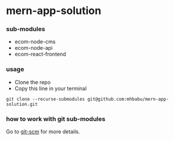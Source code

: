 # mern-app-solution

### sub-modules
* ecom-node-cms
* ecom-node-api
* ecom-react-frontend
### usage
* Clone the repo
* Copy this line in your terminal
```
git clone --recurse-submodules git@github.com:mhbabu/mern-app-solution.git
```

 ### how to work with git sub-modules
Go to [git-scm](https://git-scm.com/book/en/v2/Git-Tools-Submodules) for more details.